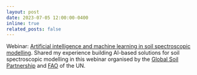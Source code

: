 ```yaml
---
layout: post
date: 2023-07-05 12:00:00-0400
inline: true
related_posts: false
---
```


Webinar: [Artificial intelligence and machine learning in soil spectroscopic modelling](https://www.fao.org/global-soil-partnership/resources/events/detail/en/c/1640718/). Shared my experience building AI-based solutions for soil spectroscopic modelling in this webinar organised by the [Global Soil Partnership](https://www.fao.org/global-soil-partnership/en/) and [FAO](https://www.fao.org/home/en) of the UN.
